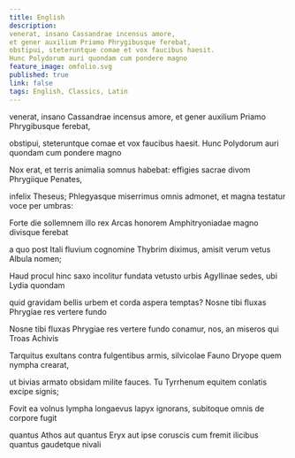 ```yaml
---
title: English
description: 
venerat, insano Cassandrae incensus amore,
et gener auxilium Priamo Phrygibusque ferebat,
obstipui, steteruntque comae et vox faucibus haesit.
Hunc Polydorum auri quondam cum pondere magno
feature_image: omfolio.svg
published: true
link: false
tags: English, Classics, Latin
---
```


venerat, insano Cassandrae incensus amore,
et gener auxilium Priamo Phrygibusque ferebat,

obstipui, steteruntque comae et vox faucibus haesit.
Hunc Polydorum auri quondam cum pondere magno

Nox erat, et terris animalia somnus habebat:
effigies sacrae divom Phrygiique Penates,

infelix Theseus; Phlegyasque miserrimus omnis
admonet, et magna testatur voce per umbras:

Forte die sollemnem illo rex Arcas honorem
Amphitryoniadae magno divisque ferebat

a quo post Itali fluvium cognomine Thybrim
diximus, amisit verum vetus Albula nomen;

Haud procul hinc saxo incolitur fundata vetusto
urbis Agyllinae sedes, ubi Lydia quondam

quid gravidam bellis urbem et corda aspera temptas?
Nosne tibi fluxas Phrygiae res vertere fundo

Nosne tibi fluxas Phrygiae res vertere fundo
conamur, nos, an miseros qui Troas Achivis

Tarquitus exultans contra fulgentibus armis,
silvicolae Fauno Dryope quem nympha crearat,

ut bivias armato obsidam milite fauces.
Tu Tyrrhenum equitem conlatis excipe signis;

Fovit ea volnus lympha longaevus Iapyx
ignorans, subitoque omnis de corpore fugit

quantus Athos aut quantus Eryx aut ipse coruscis
cum fremit ilicibus quantus gaudetque nivali



